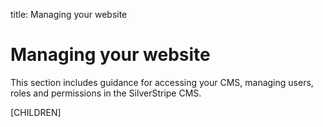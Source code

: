 title: Managing your website

# Managing your website

This section includes guidance for accessing your CMS, managing users, roles and permissions in the SilverStripe CMS.

[CHILDREN]
